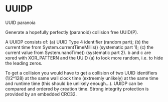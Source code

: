 # UUIDP
UUID paranoia

   Generate a hopefully perfectly (paranoid) collision free UUID(P).
   
   A UUIDP consists of: (a) UUID Type 4 identifier (random part); (b) the current time from System.currentTimeMillis() (systematic part 1); (c) the current value from System.nanoTime() (systematic part 2). b and c are xored with XOR_PATTERN and the UUID (a) to look more random, i.e. to hide the leading zeros.
   
   To get a collision you would have to get a collision of two UUID identifiers (1/2^128) at the same wall clock time (extreemly unlikely) at the same time and runtime time (this should be unlikely enough...). UUIDP can be compared and ordered by creation time. Strong integrity protection is provided by an embedded CRC32.
   
